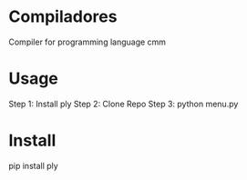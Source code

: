 # Compiladores
Compiler for programming language cmm

# Usage
Step 1: Install ply
Step 2: Clone Repo
Step 3: python menu.py

# Install
pip install ply
